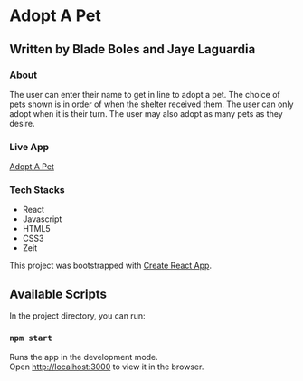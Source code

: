 # Adopt A Pet
## Written by Blade Boles and Jaye Laguardia

### About
The user can enter their name to get in line to adopt a pet. The choice of pets shown is in order of when the shelter received them. The user can only adopt when it is their turn. The user may also adopt as many pets as they desire.

### Live App
[Adopt A Pet](https://fifoadoption.now.sh)

### Tech Stacks
- React
- Javascript
- HTML5
- CSS3
- Zeit

This project was bootstrapped with [Create React App](https://github.com/facebook/create-react-app).

## Available Scripts

In the project directory, you can run:

### `npm start`

Runs the app in the development mode.<br />
Open [http://localhost:3000](http://localhost:3000) to view it in the browser.
